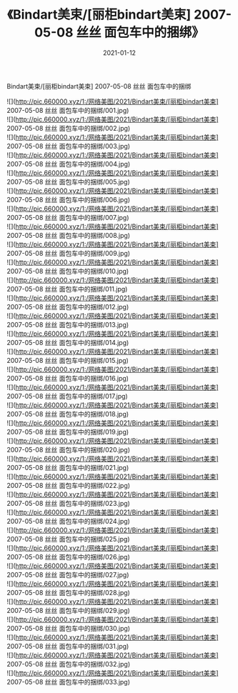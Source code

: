﻿---
layout: post
title:  《Bindart美束/[丽柜bindart美束] 2007-05-08 丝丝 面包车中的捆绑》
date:   2021-01-12
img: http://pic.660000.xyz/1:/网络美图/2021/Bindart美束/[丽柜bindart美束] 2007-05-08 丝丝 面包车中的捆绑/000.jpg
categories: [美女, 清纯, 唯美]
---

Bindart美束/[丽柜bindart美束] 2007-05-08 丝丝 面包车中的捆绑

 ![](http://pic.660000.xyz/1:/网络美图/2021/Bindart美束/[丽柜bindart美束] 2007-05-08 丝丝 面包车中的捆绑/001.jpg) <br>![](http://pic.660000.xyz/1:/网络美图/2021/Bindart美束/[丽柜bindart美束] 2007-05-08 丝丝 面包车中的捆绑/002.jpg) <br>![](http://pic.660000.xyz/1:/网络美图/2021/Bindart美束/[丽柜bindart美束] 2007-05-08 丝丝 面包车中的捆绑/003.jpg) <br>![](http://pic.660000.xyz/1:/网络美图/2021/Bindart美束/[丽柜bindart美束] 2007-05-08 丝丝 面包车中的捆绑/004.jpg) <br>![](http://pic.660000.xyz/1:/网络美图/2021/Bindart美束/[丽柜bindart美束] 2007-05-08 丝丝 面包车中的捆绑/005.jpg) <br>![](http://pic.660000.xyz/1:/网络美图/2021/Bindart美束/[丽柜bindart美束] 2007-05-08 丝丝 面包车中的捆绑/006.jpg) <br>![](http://pic.660000.xyz/1:/网络美图/2021/Bindart美束/[丽柜bindart美束] 2007-05-08 丝丝 面包车中的捆绑/007.jpg) <br>![](http://pic.660000.xyz/1:/网络美图/2021/Bindart美束/[丽柜bindart美束] 2007-05-08 丝丝 面包车中的捆绑/008.jpg) <br>![](http://pic.660000.xyz/1:/网络美图/2021/Bindart美束/[丽柜bindart美束] 2007-05-08 丝丝 面包车中的捆绑/009.jpg) <br>![](http://pic.660000.xyz/1:/网络美图/2021/Bindart美束/[丽柜bindart美束] 2007-05-08 丝丝 面包车中的捆绑/010.jpg) <br>![](http://pic.660000.xyz/1:/网络美图/2021/Bindart美束/[丽柜bindart美束] 2007-05-08 丝丝 面包车中的捆绑/011.jpg) <br>![](http://pic.660000.xyz/1:/网络美图/2021/Bindart美束/[丽柜bindart美束] 2007-05-08 丝丝 面包车中的捆绑/012.jpg) <br>![](http://pic.660000.xyz/1:/网络美图/2021/Bindart美束/[丽柜bindart美束] 2007-05-08 丝丝 面包车中的捆绑/013.jpg) <br>![](http://pic.660000.xyz/1:/网络美图/2021/Bindart美束/[丽柜bindart美束] 2007-05-08 丝丝 面包车中的捆绑/014.jpg) <br>![](http://pic.660000.xyz/1:/网络美图/2021/Bindart美束/[丽柜bindart美束] 2007-05-08 丝丝 面包车中的捆绑/015.jpg) <br>![](http://pic.660000.xyz/1:/网络美图/2021/Bindart美束/[丽柜bindart美束] 2007-05-08 丝丝 面包车中的捆绑/016.jpg) <br>![](http://pic.660000.xyz/1:/网络美图/2021/Bindart美束/[丽柜bindart美束] 2007-05-08 丝丝 面包车中的捆绑/017.jpg) <br>![](http://pic.660000.xyz/1:/网络美图/2021/Bindart美束/[丽柜bindart美束] 2007-05-08 丝丝 面包车中的捆绑/018.jpg) <br>![](http://pic.660000.xyz/1:/网络美图/2021/Bindart美束/[丽柜bindart美束] 2007-05-08 丝丝 面包车中的捆绑/019.jpg) <br>![](http://pic.660000.xyz/1:/网络美图/2021/Bindart美束/[丽柜bindart美束] 2007-05-08 丝丝 面包车中的捆绑/020.jpg) <br>![](http://pic.660000.xyz/1:/网络美图/2021/Bindart美束/[丽柜bindart美束] 2007-05-08 丝丝 面包车中的捆绑/021.jpg) <br>![](http://pic.660000.xyz/1:/网络美图/2021/Bindart美束/[丽柜bindart美束] 2007-05-08 丝丝 面包车中的捆绑/022.jpg) <br>![](http://pic.660000.xyz/1:/网络美图/2021/Bindart美束/[丽柜bindart美束] 2007-05-08 丝丝 面包车中的捆绑/023.jpg) <br>![](http://pic.660000.xyz/1:/网络美图/2021/Bindart美束/[丽柜bindart美束] 2007-05-08 丝丝 面包车中的捆绑/024.jpg) <br>![](http://pic.660000.xyz/1:/网络美图/2021/Bindart美束/[丽柜bindart美束] 2007-05-08 丝丝 面包车中的捆绑/025.jpg) <br>![](http://pic.660000.xyz/1:/网络美图/2021/Bindart美束/[丽柜bindart美束] 2007-05-08 丝丝 面包车中的捆绑/026.jpg) <br>![](http://pic.660000.xyz/1:/网络美图/2021/Bindart美束/[丽柜bindart美束] 2007-05-08 丝丝 面包车中的捆绑/027.jpg) <br>![](http://pic.660000.xyz/1:/网络美图/2021/Bindart美束/[丽柜bindart美束] 2007-05-08 丝丝 面包车中的捆绑/028.jpg) <br>![](http://pic.660000.xyz/1:/网络美图/2021/Bindart美束/[丽柜bindart美束] 2007-05-08 丝丝 面包车中的捆绑/029.jpg) <br>![](http://pic.660000.xyz/1:/网络美图/2021/Bindart美束/[丽柜bindart美束] 2007-05-08 丝丝 面包车中的捆绑/030.jpg) <br>![](http://pic.660000.xyz/1:/网络美图/2021/Bindart美束/[丽柜bindart美束] 2007-05-08 丝丝 面包车中的捆绑/031.jpg) <br>![](http://pic.660000.xyz/1:/网络美图/2021/Bindart美束/[丽柜bindart美束] 2007-05-08 丝丝 面包车中的捆绑/032.jpg) <br>![](http://pic.660000.xyz/1:/网络美图/2021/Bindart美束/[丽柜bindart美束] 2007-05-08 丝丝 面包车中的捆绑/033.jpg) <br>